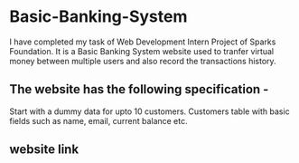 # Basic-Banking-System

I have completed my task of Web Development Intern Project of Sparks Foundation. It is a Basic Banking System website used to tranfer virtual money between multiple users and also record the transactions history.

## The website has the following specification -

Start with a dummy data for upto 10 customers. Customers table with basic fields such as name, email, current balance etc.

## website link
